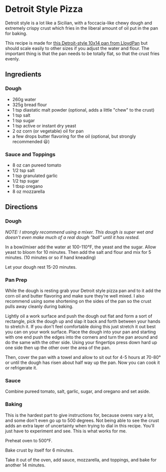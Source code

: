 # Detroit Style Pizza

Detroit style is a lot like a Sicilian, with a foccacia-like chewy dough and extremely crispy crust
which fries in the liberal amount of oil put in the pan for baking.

This recipe is made for [this Detroit-style 10x14 pan from LloydPan](https://www.amazon.com/dp/B01FY5PHIK/)
but should scale easily to other sizes if you adjust the water and flour.
The important thing is that the pan needs to be totally flat, so that the crust fries evenly.

## Ingredients

### Dough

* 260g water
* 325g bread flour
* 1 tsp diastatic malt powder (optional, adds a little "chew" to the crust)
* 1 tsp salt
* 1 tsp sugar
* 1 tsp active or instant dry yeast
* 2 oz corn (or vegetable) oil for pan
* a few drops butter flavoring for the oil (optional, but strongly recommended 😃)

### Sauce and Toppings

* 8 oz can pureed tomato
* 1/2 tsp salt
* 1 tsp granulated garlic
* 1/2 tsp sugar
* 1 tbsp oregano
* 8 oz mozzarella

## Directions

### Dough

_NOTE: I strongly recommend using a mixer. This dough is super wet and doesn't even make much of a real dough "ball" until it has rested._

In a bowl/mixer add the water at 100-110°F, the yeast and the sugar.
Allow yeast to bloom for 10 minutes.
Then add the salt and flour and mix for 5 minutes. (10 minutes or so if hand kneading)

Let your dough rest 15-20 minutes. 

### Pan Prep

While the dough is resting grab your Detroit style pizza pan and to it add the corn oil and butter
flavoring and make sure they’re well mixed.  I also recommend using some shortening on the sides
of the pan so the crust pulls away cleanly during baking.

Lightly oil a work surface and push the dough out flat and form a sort of rectangle,
pick the dough up and slap it back and forth between your hands to stretch it.
If you don't feel comfortable doing this just stretch it out best you can on your work surface.
Place the dough into your pan and starting with one end push the edges into the corners and
turn the pan around and do the same with the other side.
Using your fingertips press down hard up one side then up the other over the area of the pan.

Then, cover the pan with a towel and allow to sit out for 4-5 hours at 70-80° or until the dough
has risen about half way up the pan. Now you can cook it or refrigerate it.

### Sauce

Combine pureed tomato, salt, garlic, sugar, and oregano and set aside.

### Baking

This is the hardest part to give instructions for, because ovens vary a lot, and some don't even go up to 500 degrees.
Not being able to see the crust adds an extra layer of uncertainty when trying to dial in this recipe.
You'll just have to experiment and see. This is what works for me.

Preheat oven to 500°F.

Bake crust by itself for 6 minutes.

Take it out of the oven, add sauce, mozzarella, and toppings, and bake for another 14 minutes.
